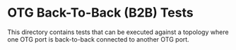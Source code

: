 # OTG Back-To-Back (B2B) Tests

This directory contains tests that can be executed against a topology where one OTG port is back-to-back connected to another OTG port.

